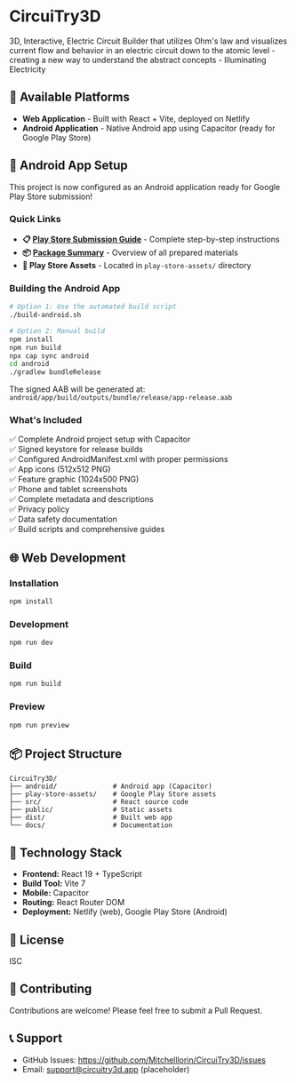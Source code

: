 # CircuiTry3D

3D, Interactive, Electric Circuit Builder that utilizes Ohm's law and visualizes current flow and behavior in an electric circuit down to the atomic level - creating a new way to understand the abstract concepts - Illuminating Electricity

## 🚀 Available Platforms

- **Web Application** - Built with React + Vite, deployed on Netlify
- **Android Application** - Native Android app using Capacitor (ready for Google Play Store)

## 📱 Android App Setup

This project is now configured as an Android application ready for Google Play Store submission!

### Quick Links

- **📋 [Play Store Submission Guide](PLAY_STORE_SUBMISSION_GUIDE.md)** - Complete step-by-step instructions
- **📦 [Package Summary](PLAY_STORE_PACKAGE_SUMMARY.md)** - Overview of all prepared materials
- **🎨 Play Store Assets** - Located in `play-store-assets/` directory

### Building the Android App

```bash
# Option 1: Use the automated build script
./build-android.sh

# Option 2: Manual build
npm install
npm run build
npx cap sync android
cd android
./gradlew bundleRelease
```

The signed AAB will be generated at: `android/app/build/outputs/bundle/release/app-release.aab`

### What's Included

✅ Complete Android project setup with Capacitor  
✅ Signed keystore for release builds  
✅ Configured AndroidManifest.xml with proper permissions  
✅ App icons (512x512 PNG)  
✅ Feature graphic (1024x500 PNG)  
✅ Phone and tablet screenshots  
✅ Complete metadata and descriptions  
✅ Privacy policy  
✅ Data safety documentation  
✅ Build scripts and comprehensive guides  

## 🌐 Web Development

### Installation

```bash
npm install
```

### Development

```bash
npm run dev
```

### Build

```bash
npm run build
```

### Preview

```bash
npm run preview
```

## 📦 Project Structure

```
CircuiTry3D/
├── android/              # Android app (Capacitor)
├── play-store-assets/    # Google Play Store assets
├── src/                  # React source code
├── public/               # Static assets
├── dist/                 # Built web app
└── docs/                 # Documentation
```

## 🔧 Technology Stack

- **Frontend:** React 19 + TypeScript
- **Build Tool:** Vite 7
- **Mobile:** Capacitor
- **Routing:** React Router DOM
- **Deployment:** Netlify (web), Google Play Store (Android)

## 📄 License

ISC

## 🤝 Contributing

Contributions are welcome! Please feel free to submit a Pull Request.

## 📞 Support

- GitHub Issues: https://github.com/Mitchelllorin/CircuiTry3D/issues
- Email: support@circuitry3d.app (placeholder)


